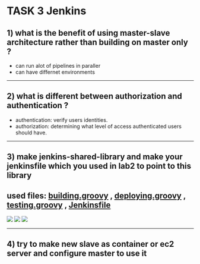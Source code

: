 # TASK 3 Jenkins

## 1) what is the benefit of using master-slave architecture rather than building on master only ?
- can run alot of pipelines in paraller 
- can have differnet environments

----------------------------------------------------------
## 2) what is different between authorization and authentication ?
- authentication: verify users identities.
- authorization:  determining what level of access authenticated users should have.

----------------------------------------------------------
## 3) make jenkins-shared-library and make your jenkinsfile which you used in lab2 to point to this library
## used files: [building.groovy](https://github.com/IbrahimmAdel/DevOps_sprints/blob/main/jenkins/task%203/vars/building.groovy) , [deploying.groovy](https://github.com/IbrahimmAdel/DevOps_sprints/blob/main/jenkins/task%203/vars/deploying.groovy) , [testing.groovy](https://github.com/IbrahimmAdel/DevOps_sprints/blob/main/jenkins/task%203/vars/testing.groovy) , [Jenkinsfile](https://github.com/IbrahimmAdel/DevOps_sprints/blob/main/jenkins/task%203/Jenkinsfile) 
![](https://github.com/IbrahimmAdel/DevOps_sprints/blob/main/jenkins/task%203/screenshots/1.1.png)
![](https://github.com/IbrahimmAdel/DevOps_sprints/blob/main/jenkins/task%203/screenshots/1.2.png)
![](https://github.com/IbrahimmAdel/DevOps_sprints/blob/main/jenkins/task%203/screenshots/1.3.png)


----------------------------------------------------------
## 4) try to make new slave as container or ec2 server and configure master to use it
![]()
![]()
![]()
![]()
![]()
![]()
![]()
![]()
![]()
![]()
![]()
![]()
![]()


